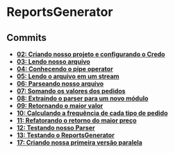 # ReportsGenerator

## Commits
- **[02: Criando nosso projeto e configurando o Credo](https://github.com/vinifraga/ignite/commit/177c8ad7495c4dcc6eac9f7532c1a4421f9b6ac4)**
- **[03: Lendo nosso arquivo](https://github.com/vinifraga/ignite/commit/928f1273619ac5849c7876617e3a14036e25b269)**
- **[04: Conhecendo o pipe operator](https://github.com/vinifraga/ignite/commit/cd3af2f1a4918951c84b89dc20de16a158fb86de)**
- **[05: Lendo o arquivo em um stream](https://github.com/vinifraga/ignite/commit/247bee13023812cb2d035c024df1866037698d34)**
- **[06: Parseando nosso arquivo](https://github.com/vinifraga/ignite/commit/d8b6390fae9a150668ef79e0f5767838d8054873)**
- **[07: Somando os valores dos pedidos](https://github.com/vinifraga/ignite/commit/6d9d0f3fca5da94fdfdc2acfb97a18542df502b7)**
- **[08: Extraindo o parser para um novo módulo](https://github.com/vinifraga/ignite/commit/18cf3060263e15cf7e2980c106368b5e08140943)**
- **[09: Retornando o maior valor](https://github.com/vinifraga/ignite/commit/7ff033ac04c48b712b0b24b73720071b78442f4a)**
- **[10: Calculando a frequência de cada tipo de pedido](https://github.com/vinifraga/ignite/commit/70536f76a7d22e7779d02b1cbf14a37b5af7cfe8)**
- **[11: Refatorando o retorno do maior preço](https://github.com/vinifraga/ignite/commit/fd941c8d1cf2ca72366720f1b15c0ecbb27378eb)**
- **[12: Testando nosso Parser](https://github.com/vinifraga/ignite/commit/fa7374efec9cafd6a2019d26586e29f40b76857f)**
- **[13: Testando o ReportsGenerator](https://github.com/vinifraga/ignite/commit/cd23d786540fdd2031b5c6fac972c6e91ea1e58c)**
- **[17: Criando nossa primeira versão paralela](https://github.com/vinifraga/ignite/commit/25ab01818aaf06b22d91a2c758c40404e4db3b9f)**